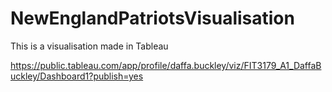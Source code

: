 # NewEnglandPatriotsVisualisation
This is a visualisation made in Tableau


https://public.tableau.com/app/profile/daffa.buckley/viz/FIT3179_A1_DaffaBuckley/Dashboard1?publish=yes
